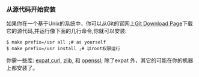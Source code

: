 ### 从源代码开始安装 ###

如果你在一个基于Unix的系统中，你可以从Git的官网上[Git Download Page](http://git-scm.com/download)下载它的源代码,并运行像下面的几行命令,你就可以安装:

    $ make prefix=/usr all ;# as yourself 
    $ make prefix=/usr install ;# 以root权限运行


你需一些库: [expat](http://expat.sourceforge.net/),[curl](http://curl.linux-mirror.org),
[zlib](http://www.zlib.net), 和 [openssl](http://www.openssl.org); 除了expat 外，其它的可能在你的机器上都安装了。




